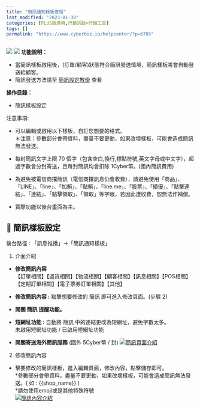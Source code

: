 ```yaml
---
title: "簡訊通知樣板管理"
last_modified: "2023-01-30"
categories: [PLUS版適用,行銷活動>行銷工具]
tags: []
permalink: "https://www.cyberbiz.io/helpcenter/?p=6785"
---
```


![](https://www.cyberbiz.io/helpcenter/wp-content/uploads/一般版3.png)
![](https://www.cyberbiz.io/helpcenter/wp-content/uploads/PLUS版3.png)
**功能說明：**  

* 當簡訊樣板啟用後，(訂單/顧客)狀態符合簡訊發送情境，簡訊樣板將會自動發送給顧客。
* 簡訊發送方法請至 [簡訊設定教學](https://www.cyberbiz.io/helpcenter/?p=621) 查看 

**操作目錄：**

* 簡訊樣板設定

注意事項:  

* 可以編輯或啟用以下樣板，自訂您想要的格式。   
＊注意：參數部分會帶資料，盡量不要更動，如果改壞樣板，可能會造成簡訊無法發送。

* 每封簡訊文字上限 70 個字（包含空白,換行,標點符號,英文字母或中文字），超過字數會分封寄送，且每封簡訊均會扣除 1Cyber幣。(國內簡訊費用)
* 為避免被電信商擋簡訊（電信商擋訊息仍會收費），請避免使用「商品」、「LINE」、「line」、「加賴」、「點賴」、「line.me」、「股票」、「績優」、「點擊連結」、「連結」、「點擊領取」、「領取」等字眼，若因此遭收費，恕無法作補償。
* 實際功能以後台畫面為主。



## 📌 簡訊樣板設定


後台路徑 :  「訊息推播」→「簡訊通知樣板」  


1. 介面介紹 
* **修改簡訊內容**  
【訂單相關】【退貨相關】【物流相關】【顧客相關】【訊息相關】【POS相關】【定期訂單相關】【電子票券訂單相關】【其他】

* **修改簡訊內容 :** 點擊想要修改的 簡訊 即可進入修改頁面。(步驟 2)
* **開關 簡訊 提醒功能。**
* **短網址功能 :** 自動將 簡訊 中的連結更改為短網址，避免字數太多。  
未啟用短網址功能 / 已啟用短網址功能

* **開關寄送海外簡訊服務** (國外 5Cyber幣 / 封) 
[![簡訊頁面介紹](https://www.cyberbiz.io/helpcenter/wp-content/uploads/簡訊通知樣板01.png)](https://www.cyberbiz.io/helpcenter/wp-content/uploads/簡訊通知樣板01.png)



2. 修改簡訊內容  

* 擊要修改的簡訊樣板，進入編輯頁面，修改內容，點擊儲存即可。  
*參數部分會帶資料，盡量不要更動，如果改壞樣板，可能會造成簡訊無法發送。( 如 : {{shop_name}} )  
*請勿使用emoji或是其他特殊符號  
[![簡訊內容介紹](https://www.cyberbiz.io/helpcenter/wp-content/uploads/簡訊通知樣板02.png)](https://www.cyberbiz.io/helpcenter/wp-content/uploads/簡訊通知樣板02.png)

